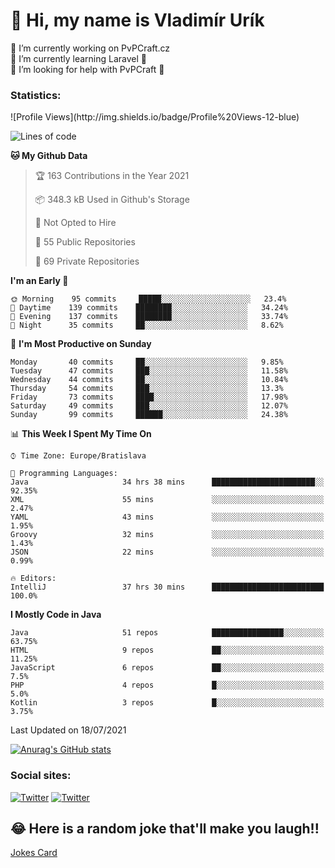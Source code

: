 <h1> 👋 Hi, my name is Vladimír Urík</h1>
<p>
 🔭 I’m currently working on PvPCraft.cz<br>
 🌱 I’m currently learning Laravel 💙<br>
 🤔 I’m looking for help with PvPCraft 💝<br>
</p>
<h3>Statistics:</h3>
<!--START_SECTION:waka-->
![Profile Views](http://img.shields.io/badge/Profile%20Views-12-blue)

![Lines of code](https://img.shields.io/badge/From%20Hello%20World%20I%27ve%20Written-4.5%20million%20lines%20of%20code-blue)

**🐱 My Github Data** 

> 🏆 163 Contributions in the Year 2021
 > 
> 📦 348.3 kB Used in Github's Storage 
 > 
> 🚫 Not Opted to Hire
 > 
> 📜 55 Public Repositories 
 > 
> 🔑 69 Private Repositories  
 > 
**I'm an Early 🐤** 

```text
🌞 Morning    95 commits     █████░░░░░░░░░░░░░░░░░░░░   23.4% 
🌆 Daytime    139 commits    ████████░░░░░░░░░░░░░░░░░   34.24% 
🌃 Evening    137 commits    ████████░░░░░░░░░░░░░░░░░   33.74% 
🌙 Night      35 commits     ██░░░░░░░░░░░░░░░░░░░░░░░   8.62%

```
📅 **I'm Most Productive on Sunday** 

```text
Monday       40 commits     ██░░░░░░░░░░░░░░░░░░░░░░░   9.85% 
Tuesday      47 commits     ███░░░░░░░░░░░░░░░░░░░░░░   11.58% 
Wednesday    44 commits     ██░░░░░░░░░░░░░░░░░░░░░░░   10.84% 
Thursday     54 commits     ███░░░░░░░░░░░░░░░░░░░░░░   13.3% 
Friday       73 commits     ████░░░░░░░░░░░░░░░░░░░░░   17.98% 
Saturday     49 commits     ███░░░░░░░░░░░░░░░░░░░░░░   12.07% 
Sunday       99 commits     ██████░░░░░░░░░░░░░░░░░░░   24.38%

```


📊 **This Week I Spent My Time On** 

```text
⌚︎ Time Zone: Europe/Bratislava

💬 Programming Languages: 
Java                     34 hrs 38 mins      ███████████████████████░░   92.35% 
XML                      55 mins             ░░░░░░░░░░░░░░░░░░░░░░░░░   2.47% 
YAML                     43 mins             ░░░░░░░░░░░░░░░░░░░░░░░░░   1.95% 
Groovy                   32 mins             ░░░░░░░░░░░░░░░░░░░░░░░░░   1.43% 
JSON                     22 mins             ░░░░░░░░░░░░░░░░░░░░░░░░░   0.99%

🔥 Editors: 
IntelliJ                 37 hrs 30 mins      █████████████████████████   100.0%

```

**I Mostly Code in Java** 

```text
Java                     51 repos            ████████████████░░░░░░░░░   63.75% 
HTML                     9 repos             ██░░░░░░░░░░░░░░░░░░░░░░░   11.25% 
JavaScript               6 repos             ██░░░░░░░░░░░░░░░░░░░░░░░   7.5% 
PHP                      4 repos             █░░░░░░░░░░░░░░░░░░░░░░░░   5.0% 
Kotlin                   3 repos             █░░░░░░░░░░░░░░░░░░░░░░░░   3.75%

```



 Last Updated on 18/07/2021
<!--END_SECTION:waka-->

[![Anurag's GitHub stats](https://github-readme-stats.vercel.app/api?username=vladimir-urik)](https://github.com/anuraghazra/github-readme-stats)

<h3>Social sites:</h3>
<p><a href="https://twitter.com/GGGEDR" target="_blank"><img alt="Twitter" src="https://img.shields.io/badge/twitter-%231DA1F2.svg?&style=for-the-badge&logo=twitter&logoColor=white" /></a> <a href="https://www.reddit.com/user/GGGEDR" target="_blank"><img alt="Twitter" src="https://img.shields.io/badge/reddit-%23FE6262.svg?&style=for-the-badge&logo=reddit&logoColor=white" /></a>
</p>

## 😂 Here is a random joke that'll make you laugh!!
[Jokes Card](https://readme-jokes.vercel.app/api)

